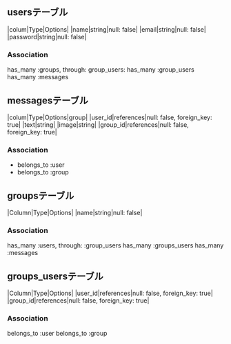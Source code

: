 ## usersテーブル

|colum|Type|Options|
|name|string|null: false|
|email|string|null: false|
|password|string|null: false|

### Association
has_many :groups, through: group_users:
has_many :group_users
has_many :messages

## messagesテーブル

|colum|Type|Options|group|
|user_id|references|null: false, foreign_key: true|
|text|string|
|image|string|
|group_id|references|null: false, foreign_key: true|

### Association
- belongs_to :user
- belongs_to :group

## groupsテーブル
|Column|Type|Options|
|name|string|null: false|


### Association
has_many :users, through: :group_users
has_many :groups_users
has_many :messages


## groups_usersテーブル

|Column|Type|Options|
|user_id|references|null: false, foreign_key: true|
|group_id|references|null: false, foreign_key: true|

### Association
 belongs_to :user
 belongs_to :group
